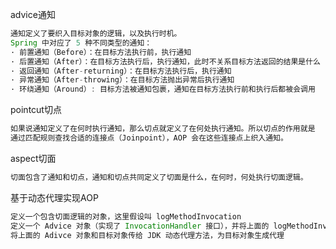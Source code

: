 advice通知

```java
通知定义了要织入目标对象的逻辑，以及执行时机。
Spring 中对应了 5 种不同类型的通知：
· 前置通知（Before）：在目标方法执行前，执行通知
· 后置通知（After）：在目标方法执行后，执行通知，此时不关系目标方法返回的结果是什么
· 返回通知（After-returning）：在目标方法执行后，执行通知
· 异常通知（After-throwing）：在目标方法抛出异常后执行通知
· 环绕通知（Around）: 目标方法被通知包裹，通知在目标方法执行前和执行后都被会调用
```



pointcut切点

```java
如果说通知定义了在何时执行通知，那么切点就定义了在何处执行通知。所以切点的作用就是
通过匹配规则查找合适的连接点（Joinpoint），AOP 会在这些连接点上织入通知。
```

 aspect切面

```java
切面包含了通知和切点，通知和切点共同定义了切面是什么，在何时，何处执行切面逻辑。
```



基于动态代理实现AOP

```java
定义一个包含切面逻辑的对象，这里假设叫 logMethodInvocation
定义一个 Advice 对象（实现了 InvocationHandler 接口），并将上面的 logMethodInvocation 和 目标对象传入
将上面的 Adivce 对象和目标对象传给 JDK 动态代理方法，为目标对象生成代理
```

